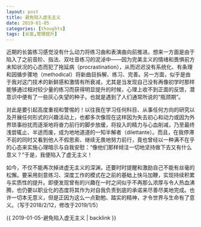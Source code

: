 ```yaml
---
layout: post
title: 避免陷入虚无主义
date: 2019-01-05
categories: [thoughts]
tags: [长笛,管理提升]
---
```


近期的长笛练习感觉没有什么动力将练习曲和表演曲向前推进。想来一方面是由于陷入了之前音阶、指法、双吐音练习的泥淖中——因为完美主义的情绪和畏惧前方未知状况的心态而犯了拖延病（procrastination），从而迟迟没有系统化、有条理和因循步骤地（methodical）将新曲目拆解、练习、完善。另一方面，似乎是由于我对这门技术的新鲜感和激情有所衰减，尤其是当发现自己没有再像初学时那样能够通过相对较少量的练习而获得明显提升的时候，心理上收不到正面的反馈，潜意识中便有了一些灰心失望的种子。也就是遇到了人们通常所说的“瓶颈期”。

对此是要引起高度重视和警惕的！以往我在学习任何科目、从事任何方向的研究以及开展任何形式的兴趣活动上，也都多次像现在这样因为失去初心和动力或因为外界琐事纷扰而逐渐地将奋力前行的脚步放缓，将投入的精力与心血削减，乃至最终浅尝辄止、半途而废，成为地地道道的一知半解者（dilettante）。而且，在我停滞不前的同时又看到他人不假思索、继续无畏地努力前行，竟也曾经以一种满不在乎的心态来实施心理暗示与自我安慰：“像他们那样倾注一切地坚持做下去又有什么意义？”于是，我便陷入了虚无主义！

如今，不仅不能再次掉进虚无主义的深渊，还要时时提醒和激励自己不能有丝毫的松懈。要采用刻意练习、深度工作的模式在之前的基础上快马加鞭，实现持续积累与实质性的提升。即便发现曾有的兴趣在一时之间似乎不再那么浓厚与令人热血沸腾，也仍要以职业化的态度将其作为对自我负责到底的承诺来尽善尽美地完成。也许一切本无意义，但是正因为这么一点勤勉、踏实的精神，才令世界与生命有了意义。（写于2018/2/12，修改于2019/1/5）

{{ 2019-01-05-避免陷入虚无主义 | backlink }}
